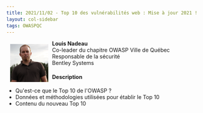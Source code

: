 ```yaml
---
title: 2021/11/02 - Top 10 des vulnérabilités web : Mise à jour 2021 !
layout: col-sidebar
tags: OWASPQC
---
```


<img align="left" style="padding: 10px;" width="100px" src="../../assets/images/200px-LouisNadeau.png" />

**Louis Nadeau**
<br>Co-leader du chapitre OWASP Ville de Québec
<br>Responsable de la sécurité
<br>Bentley Systems<br>

#### Description

  - Qu'est-ce que le Top 10 de l'OWASP ?
  - Données et méthodologies utilisées pour établir le Top 10
  - Contenu du nouveau Top 10
<br>

